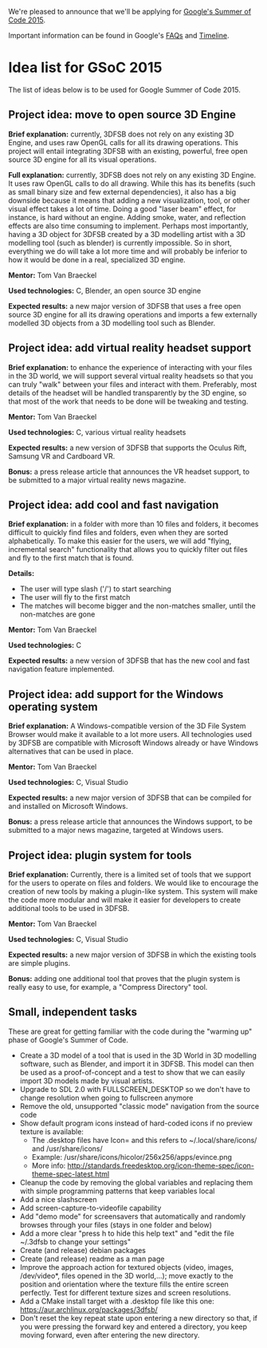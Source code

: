 We're pleased to announce that we'll be applying for [Google's Summer of Code 2015](http://www.google-melange.com/gsoc/homepage/google/gsoc2015).

Important information can be found in Google's [FAQs](http://www.google-melange.com/gsoc/events/google/gsoc2015) and [Timeline](http://www.google-melange.com/gsoc/events/google/gsoc2015). 

Idea list for GSoC 2015
=======================
The list of ideas below is to be used for Google Summer of Code 2015.

Project idea: move to open source 3D Engine
-------------------------------------------
**Brief explanation:** currently, 3DFSB does not rely on any existing 3D Engine, and uses raw OpenGL calls for all its drawing operations. This project will entail integrating 3DFSB with an existing, powerful, free open source 3D engine for all its visual operations.

**Full explanation:** currently, 3DFSB does not rely on any existing 3D Engine. It uses raw OpenGL calls to do all drawing. While this has its benefits (such as small binary size and few external dependencies), it also has a big downside because it means that adding a new visualization, tool, or other visual effect takes a lot of time. Doing a good "laser beam" effect, for instance, is hard without an engine. Adding smoke, water, and reflection effects are also time consuming to implement. Perhaps most importantly, having a 3D object for 3DFSB created by a 3D modelling artist with a 3D modelling tool (such as blender) is currently impossible. So in short, everything we do will take a lot more time and will probably be inferior to how it would be done in a real, specialized 3D engine.

**Mentor:** Tom Van Braeckel

**Used technologies:** C, Blender, an open source 3D engine

**Expected results:** a new major version of 3DFSB that uses a free open source 3D engine for all its drawing operations and imports a few externally modelled 3D objects from a 3D modelling tool such as Blender.


Project idea: add virtual reality headset support
-------------------------------------------------
**Brief explanation:** to enhance the experience of interacting with your files in the 3D world, we will support several virtual reality headsets so that you can truly "walk" between your files and interact with them. Preferably, most details of the headset will be handled transparently by the 3D engine, so that most of the work that needs to be done will be tweaking and testing.

**Mentor:** Tom Van Braeckel

**Used technologies:** C, various virtual reality headsets

**Expected results:** a new version of 3DFSB that supports the Oculus Rift, Samsung VR and Cardboard VR.

**Bonus:** a press release article that announces the VR headset support, to be submitted to a major virtual reality news magazine.


Project idea: add cool and fast navigation
------------------------------------------
**Brief explanation:** in a folder with more than 10 files and folders, it becomes difficult to quickly find files and folders, even when they are sorted alphabetically. To make this easier for the users, we will add "flying, incremental search" functionality that allows you to quickly filter out files and fly to the first match that is found.

**Details:**
- The user will type slash ('/') to start searching
- The user will fly to the first match
- The matches will become bigger and the non-matches smaller, until the non-matches are gone

**Mentor:** Tom Van Braeckel

**Used technologies:** C

**Expected results:** a new version of 3DFSB that has the new cool and fast navigation feature implemented.

Project idea: add support for the Windows operating system
----------------------------------------------------------
**Brief explanation:** A Windows-compatible version of the 3D File System Browser would make it available to a lot more users. All technologies used by 3DFSB are compatible with Microsoft Windows already or have Windows alternatives that can be used in place.

**Mentor:** Tom Van Braeckel

**Used technologies:** C, Visual Studio

**Expected results:** a new major version of 3DFSB that can be compiled for and installed on Microsoft Windows.

**Bonus:** a press release article that announces the Windows support, to be submitted to a major news magazine, targeted at Windows users.

Project idea: plugin system for tools
-------------------------------------
**Brief explanation:** Currently, there is a limited set of tools that we support for the users to operate on files and folders. We would like to encourage the creation of new tools by making a plugin-like system. This system will make the code more modular and will make it easier for developers to create additional tools to be used in 3DFSB.

**Mentor:** Tom Van Braeckel

**Used technologies:** C, Visual Studio

**Expected results:** a new major version of 3DFSB in which the existing tools are simple plugins.

**Bonus:** adding one additional tool that proves that the plugin system is really easy to use, for example, a "Compress Directory" tool.


Small, independent tasks
------------------------
These are great for getting familiar with the code during the "warming up" phase of Google's Summer of Code.

- Create a 3D model of a tool that is used in the 3D World in 3D modelling software, such as Blender, and import it in 3DFSB. This model can then be used as a proof-of-concept and a test to show that we can easily import 3D models made by visual artists.
- Upgrade to SDL 2.0 with FULLSCREEN_DESKTOP so we don't have to change resolution when going to fullscreen anymore
- Remove the old, unsupported "classic mode" navigation from the source code
- Show default program icons instead of hard-coded icons if no preview texture is available:
    - The .desktop files have Icon=<name> and this refers to ~/.local/share/icons/ and /usr/share/icons/
    - Example: /usr/share/icons/hicolor/256x256/apps/evince.png
    - More info: http://standards.freedesktop.org/icon-theme-spec/icon-theme-spec-latest.html
- Cleanup the code by removing the global variables and replacing them with simple programming patterns that keep variables local
- Add a nice slashscreen
- Add screen-capture-to-videofile capability
- Add "demo mode" for screensavers that automatically and randomly browses through your files (stays in one folder and below)
- Add a more clear "press h to hide this help text" and "edit the file ~/.3dfsb to change your settings"
- Create (and release) debian packages
- Create (and release) readme as a man page
- Improve the approach action for textured objects (video, images, /dev/video*, files opened in the 3D world,...); move exactly to the position and orientation where the texture fills the entire screen perfectly. Test for different texture sizes and screen resolutions.
- Add a CMake install target with a .desktop file like this one: https://aur.archlinux.org/packages/3dfsb/
- Don't reset the key repeat state upon entering a new directory so that, if you were pressing the forward key and entered a directory, you keep moving forward, even after entering the new directory.

